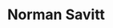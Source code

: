 ---
layout    : default
bodyid    : "alumni"
bodyclass : "content"

title       : Norman Savitt
photo       : "norman.jpg"
occupation  : "Musician, Mechanical Engineer"

links:
 - icon     : "fa-facebook"
   url      : ""
 - icon     : "fa-twitter"
   url      : ""
 - icon     : "fa-linkedin"
   url      : "https://www.linkedin.com/pub/norman-savitt/17/a4/887"
 - icon     : "fa-instagram"
   url      : ""
 - icon     : "fa-soundcloud"
   url      : ""
 - icon     : "fa-vimeo-square"
   url      : ""
 - icon     : "fa-github"
   url      : ""
 - icon     : "fa-tumblr"
   url      : ""
 - icon     : "fa-globe"
   url      : "http://balkansamba.com/the-artists/norman-savitt/norman-review/"
 - icon     : "fa-globe"
   url      : "https://www.reverbnation.com/normansavitt"
---